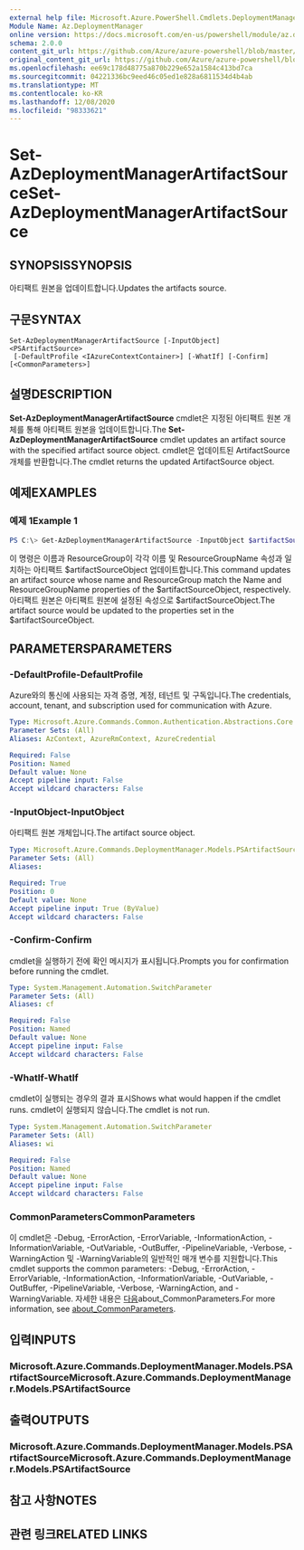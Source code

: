 ```yaml
---
external help file: Microsoft.Azure.PowerShell.Cmdlets.DeploymentManager.dll-Help.xml
Module Name: Az.DeploymentManager
online version: https://docs.microsoft.com/en-us/powershell/module/az.deploymentmanager/set-azdeploymentmanagerartifactsource
schema: 2.0.0
content_git_url: https://github.com/Azure/azure-powershell/blob/master/src/DeploymentManager/DeploymentManager/help/Set-AzDeploymentManagerArtifactSource.md
original_content_git_url: https://github.com/Azure/azure-powershell/blob/master/src/DeploymentManager/DeploymentManager/help/Set-AzDeploymentManagerArtifactSource.md
ms.openlocfilehash: ee69c178d48775a870b229e652a1584c413bd7ca
ms.sourcegitcommit: 04221336bc9eed46c05ed1e828a6811534d4b4ab
ms.translationtype: MT
ms.contentlocale: ko-KR
ms.lasthandoff: 12/08/2020
ms.locfileid: "98333621"
---
```

# <span data-ttu-id="ad92d-101">Set-AzDeploymentManagerArtifactSource</span><span class="sxs-lookup"><span data-stu-id="ad92d-101">Set-AzDeploymentManagerArtifactSource</span></span>

## <span data-ttu-id="ad92d-102">SYNOPSIS</span><span class="sxs-lookup"><span data-stu-id="ad92d-102">SYNOPSIS</span></span>
<span data-ttu-id="ad92d-103">아티팩트 원본을 업데이트합니다.</span><span class="sxs-lookup"><span data-stu-id="ad92d-103">Updates the artifacts source.</span></span>

## <span data-ttu-id="ad92d-104">구문</span><span class="sxs-lookup"><span data-stu-id="ad92d-104">SYNTAX</span></span>

```
Set-AzDeploymentManagerArtifactSource [-InputObject] <PSArtifactSource>
 [-DefaultProfile <IAzureContextContainer>] [-WhatIf] [-Confirm] [<CommonParameters>]
```

## <span data-ttu-id="ad92d-105">설명</span><span class="sxs-lookup"><span data-stu-id="ad92d-105">DESCRIPTION</span></span>
<span data-ttu-id="ad92d-106">**Set-AzDeploymentManagerArtifactSource** cmdlet은 지정된 아티팩트 원본 개체를 통해 아티팩트 원본을 업데이트합니다.</span><span class="sxs-lookup"><span data-stu-id="ad92d-106">The **Set-AzDeploymentManagerArtifactSource** cmdlet updates an artifact source with the specified artifact source object.</span></span>
<span data-ttu-id="ad92d-107">cmdlet은 업데이트된 ArtifactSource 개체를 반환합니다.</span><span class="sxs-lookup"><span data-stu-id="ad92d-107">The cmdlet returns the updated ArtifactSource object.</span></span>

## <span data-ttu-id="ad92d-108">예제</span><span class="sxs-lookup"><span data-stu-id="ad92d-108">EXAMPLES</span></span>

### <span data-ttu-id="ad92d-109">예제 1</span><span class="sxs-lookup"><span data-stu-id="ad92d-109">Example 1</span></span>
```powershell
PS C:\> Get-AzDeploymentManagerArtifactSource -InputObject $artifactSourceObject
```

<span data-ttu-id="ad92d-110">이 명령은 이름과 ResourceGroup이 각각 이름 및 ResourceGroupName 속성과 일치하는 아티팩트 $artifactSourceObject 업데이트합니다.</span><span class="sxs-lookup"><span data-stu-id="ad92d-110">This command updates an artifact source whose name and ResourceGroup match the Name and ResourceGroupName properties of the $artifactSourceObject, respectively.</span></span>
<span data-ttu-id="ad92d-111">아티팩트 원본은 아티팩트 원본에 설정된 속성으로 $artifactSourceObject.</span><span class="sxs-lookup"><span data-stu-id="ad92d-111">The artifact source would be updated to the properties set in the $artifactSourceObject.</span></span>

## <span data-ttu-id="ad92d-112">PARAMETERS</span><span class="sxs-lookup"><span data-stu-id="ad92d-112">PARAMETERS</span></span>

### <span data-ttu-id="ad92d-113">-DefaultProfile</span><span class="sxs-lookup"><span data-stu-id="ad92d-113">-DefaultProfile</span></span>
<span data-ttu-id="ad92d-114">Azure와의 통신에 사용되는 자격 증명, 계정, 테넌트 및 구독입니다.</span><span class="sxs-lookup"><span data-stu-id="ad92d-114">The credentials, account, tenant, and subscription used for communication with Azure.</span></span>

```yaml
Type: Microsoft.Azure.Commands.Common.Authentication.Abstractions.Core.IAzureContextContainer
Parameter Sets: (All)
Aliases: AzContext, AzureRmContext, AzureCredential

Required: False
Position: Named
Default value: None
Accept pipeline input: False
Accept wildcard characters: False
```

### <span data-ttu-id="ad92d-115">-InputObject</span><span class="sxs-lookup"><span data-stu-id="ad92d-115">-InputObject</span></span>
<span data-ttu-id="ad92d-116">아티팩트 원본 개체입니다.</span><span class="sxs-lookup"><span data-stu-id="ad92d-116">The artifact source object.</span></span>

```yaml
Type: Microsoft.Azure.Commands.DeploymentManager.Models.PSArtifactSource
Parameter Sets: (All)
Aliases:

Required: True
Position: 0
Default value: None
Accept pipeline input: True (ByValue)
Accept wildcard characters: False
```

### <span data-ttu-id="ad92d-117">-Confirm</span><span class="sxs-lookup"><span data-stu-id="ad92d-117">-Confirm</span></span>
<span data-ttu-id="ad92d-118">cmdlet을 실행하기 전에 확인 메시지가 표시됩니다.</span><span class="sxs-lookup"><span data-stu-id="ad92d-118">Prompts you for confirmation before running the cmdlet.</span></span>

```yaml
Type: System.Management.Automation.SwitchParameter
Parameter Sets: (All)
Aliases: cf

Required: False
Position: Named
Default value: None
Accept pipeline input: False
Accept wildcard characters: False
```

### <span data-ttu-id="ad92d-119">-WhatIf</span><span class="sxs-lookup"><span data-stu-id="ad92d-119">-WhatIf</span></span>
<span data-ttu-id="ad92d-120">cmdlet이 실행되는 경우의 결과 표시</span><span class="sxs-lookup"><span data-stu-id="ad92d-120">Shows what would happen if the cmdlet runs.</span></span>
<span data-ttu-id="ad92d-121">cmdlet이 실행되지 않습니다.</span><span class="sxs-lookup"><span data-stu-id="ad92d-121">The cmdlet is not run.</span></span>

```yaml
Type: System.Management.Automation.SwitchParameter
Parameter Sets: (All)
Aliases: wi

Required: False
Position: Named
Default value: None
Accept pipeline input: False
Accept wildcard characters: False
```

### <span data-ttu-id="ad92d-122">CommonParameters</span><span class="sxs-lookup"><span data-stu-id="ad92d-122">CommonParameters</span></span>
<span data-ttu-id="ad92d-123">이 cmdlet은 -Debug, -ErrorAction, -ErrorVariable, -InformationAction, -InformationVariable, -OutVariable, -OutBuffer, -PipelineVariable, -Verbose, -WarningAction 및 -WarningVariable의 일반적인 매개 변수를 지원합니다.</span><span class="sxs-lookup"><span data-stu-id="ad92d-123">This cmdlet supports the common parameters: -Debug, -ErrorAction, -ErrorVariable, -InformationAction, -InformationVariable, -OutVariable, -OutBuffer, -PipelineVariable, -Verbose, -WarningAction, and -WarningVariable.</span></span> <span data-ttu-id="ad92d-124">자세한 내용은 [다음](http://go.microsoft.com/fwlink/?LinkID=113216)about_CommonParameters.</span><span class="sxs-lookup"><span data-stu-id="ad92d-124">For more information, see [about_CommonParameters](http://go.microsoft.com/fwlink/?LinkID=113216).</span></span>

## <span data-ttu-id="ad92d-125">입력</span><span class="sxs-lookup"><span data-stu-id="ad92d-125">INPUTS</span></span>

### <span data-ttu-id="ad92d-126">Microsoft.Azure.Commands.DeploymentManager.Models.PSArtifactSource</span><span class="sxs-lookup"><span data-stu-id="ad92d-126">Microsoft.Azure.Commands.DeploymentManager.Models.PSArtifactSource</span></span>

## <span data-ttu-id="ad92d-127">출력</span><span class="sxs-lookup"><span data-stu-id="ad92d-127">OUTPUTS</span></span>

### <span data-ttu-id="ad92d-128">Microsoft.Azure.Commands.DeploymentManager.Models.PSArtifactSource</span><span class="sxs-lookup"><span data-stu-id="ad92d-128">Microsoft.Azure.Commands.DeploymentManager.Models.PSArtifactSource</span></span>

## <span data-ttu-id="ad92d-129">참고 사항</span><span class="sxs-lookup"><span data-stu-id="ad92d-129">NOTES</span></span>

## <span data-ttu-id="ad92d-130">관련 링크</span><span class="sxs-lookup"><span data-stu-id="ad92d-130">RELATED LINKS</span></span>
